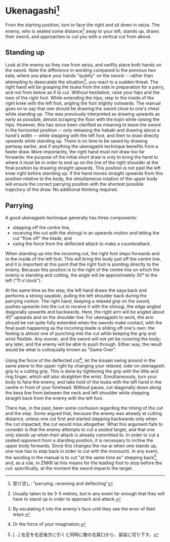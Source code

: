 # Ukenagashi[^1]

From the starting position, turn to face the right and sit down in seiza. The enemy, who is seated some distance[^2] away to your left, stands up, draws their sword, and approaches to cut you with a vertical cut from above.

## Standing up

Look at the enemy as they rise from seiza, and swiftly place both hands on the sword. Note the difference in wording compared to the previous two kata, where you place your hands "quietly" on the sword -- rather than attempting to deescalate the situation[^3], you react to a sudden threat. The right hand will be grasping the tsuka from the side in preparation for a parry, and not from below as if to cut. Without hesitation, raise your hips and the toes of the right foot. While extending the hips, step to the inside of the right knee with the left foot, angling the foot slightly outwards. The manual goes on to say that one should be drawing the sword close to one's chest while standing up. This was previously interpreted as drawing upwards as early as possible, almost scraping the floor with the kojiri while raising the hips. However, this has since been clarified as meaning to leave the sword in the horizontal position -- only releasing the habaki and drawing about a hand's width -- while stepping with the left foot, and then to draw directly upwards while standing up. There is no time to be saved by drawing partway earlier, and if anything the ukenagashi technique benefits from a faster draw. More importantly, the right hand must not draw too far forwards: the purpose of the initial short draw is only to bring the hand to where it must be in order to end up on the line of the right shoulder at the final position by drawing straight upwards. This position is not past the left knee right before standing up. If the hand moves straight upwards from this position relative to the body, the simultaneous rotation of the upper body will ensure the correct parrying position with the shortest possible trajectory of the draw. No additional thinking required.

## Parrying

A good ukenagashi technique generally has three components:

- stepping off the centre line,
- receiving the cut with the shinogi in an upwards motion and letting the cut "flow off" the blade, and
- using the force from the deflected attack to make a counterattack.

When standing up into the incoming cut, the right foot steps forwards and to the inside of the left foot. This will bring the body just off the centre line, and it is important at this point that the right foot is pointing directly to the enemy. Because this position is to the right of the centre line on which the enemy is standing and cutting, the angle will be approximately 30° to the left ("11 o'clock").

At the same time as the step, the left hand draws the saya back and performs a strong sayabiki, pulling the left shoulder back during the parrying motion. The right hand, keeping a relaxed grip on the sword, pushes upwards into the cut to receive it with the shinogi, the edge angled diagonally upwards and backwards. Here, the right arm will be angled about 45° upwards and on the shoulder line. For ukenagashi to work, the arm should be not quite fully extended when the swords make contact, with the final push happening as the incoming blade is sliding off one's own: the feeling is almost one of punching into the cut while keeping the grip and wrist flexible. Any sooner, and the sword will not yet be covering the body; any later, and the enemy will be able to push through. Either way, the result would be what is colloquially known as "Game Over".

Using the force of the deflected cut[^4], let the kissaki swing around in the same plane to the upper right by changing your relaxed, side-on ukenagashi grip to a cutting grip. This is done by tightening the grip with the little and ring finger, which will also straighten the wrist. Simultaneously, turn your body to face the enemy, and take hold of the tsuka with the left hand in the centre in front of your forehead. Without pause, cut diagonally down along the kesa line from between the neck and left shoulder while stepping straight back from the enemy with the left foot.

There has, in the past, been some confusion regarding the timing of the cut and the step. Some argued that, because the enemy was already at cutting distance, unless one cut first and started stepping backwards only when the cut impacted, the cut would miss altogether. What this argument fails to consider is that the enemy attempts to cut a *seated* target, and that one only stands up when their attack is already committed to. In order to cut a seated opponent from a standing position, it is necessary to incline the upper body forwards. Since this changes the ma-ai when one stands up, one now has to step back in order to cut with the monouchi. In any event, the wording in the manual is to cut "at the same time as" stepping back[^5], and, as a rule, in ZNKR iai this means for the leading foot to stop before the cut: specifically, at the moment the sword impacts the target.


[^1]: 受け流し: "parrying; receiving and deflecting"

[^2]: Usually taken to be 3-5 metres, but in any event far enough that they will have to stand up in order to approach and attack.

[^3]: By escalating it into the enemy's face until they see the error of their ways.

[^4]: Or the force of your imagination.

[^5]: \[...\] 左足を右足後方に引くと同時に敵の左肩口から、袈裟に切り下す。
